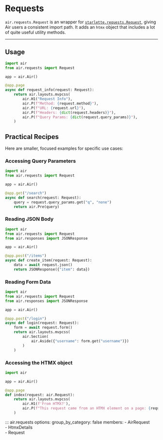 # Requests

`air.requests.Request` is an wrapper for [`starlette.requests.Request`](https://www.starlette.io/requests/), giving Air users a consistent import path. It adds an `htmx` object that includes a lot of quite useful utility methods.

---

## Usage

```python
import air
from air.requests import Request

app = air.Air()

@app.page
async def request_info(request: Request):
    return air.layouts.mvpcss(
        air.H1("Request Info"),
        air.P(f"Method: {request.method}"),
        air.P(f"URL: {request.url}"),
        air.P(f"Headers: {dict(request.headers)}"),
        air.P(f"Query Params: {dict(request.query_params)}"),
    )
```

## Practical Recipes
Here are smaller, focused examples for specific use cases:

### Accessing Query Parameters
```python
import air
from air.requests import Request

app = air.Air()

@app.get("/search")
async def search(request: Request):
    query = request.query_params.get("q", "none")
    return air.Pre(query)
```

### Reading JSON Body
```python
import air
from air.requests import Request
from air.responses import JSONResponse

app = air.Air()

@app.post("/items")
async def create_item(request: Request):
    data = await request.json()
    return JSONResponse({"item": data})
```

### Reading Form Data
```python
import air
from air.requests import Request
from air.responses import JSONResponse

app = air.Air()

@app.post("/login")
async def login(request: Request):
    form = await request.form()
    return air.layouts.mvpcss(
        air.Section(
            air.Aside({"username": form.get("username")})
        )
    )
```


### Accessing the HTMX object

```python
import air

app = air.Air()

@app.page
def index(request: air.Request):
    return air.layouts.mvpcss(
        air.H1(f'From HTMX?'),
        air.P(f"This request came from an HTMX element on a page: {request.htmx}")
    )
```


::: air.requests
    options:
      group_by_category: false
      members: 
        - AirRequest        
        - HtmxDetails             
        - Request        

